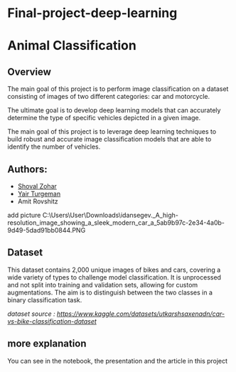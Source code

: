 # Final-project-deep-learning
# Animal Classification

## Overview

The main goal of this project is to perform image classification on a dataset consisting of images of two different categories: car and motorcycle.

The ultimate goal is to develop deep learning models that can accurately determine the type of specific vehicles depicted in a given image.

The main goal of this project is to leverage deep learning techniques to build robust and accurate image classification models that are able to identify the number of vehicles.

## Authors:

* [Shoval Zohar](https://github.com/ShovalZ97)
* [Yair Turgeman](https://github.com/yair489)
* Amit Rovshitz
  
 add picture
 C:\Users\User\Downloads\idansegev._A_high-resolution_image_showing_a_sleek_modern_car_a_5ab9b97c-2e34-4a0b-9d49-5dad91bb0844.PNG
 
## Dataset
This dataset contains 2,000 unique images of bikes and cars, covering a wide variety of types to challenge model classification.
It is unprocessed and not split into training and validation sets, allowing for custom augmentations. 
The aim is to distinguish between the two classes in a binary classification task.

*dataset source : https://www.kaggle.com/datasets/utkarshsaxenadn/car-vs-bike-classification-dataset*

##  more explanation

You can see in the notebook, the presentation and the article in this project

